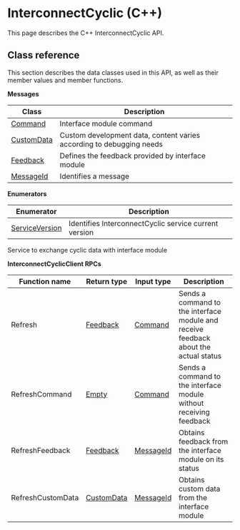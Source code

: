 # InterconnectCyclic \(C++\)

This page describes the C++ InterconnectCyclic API.

## Class reference

This section describes the data classes used in this API, as well as their member values and member functions.

 **Messages** 

|Class|Description|
|-----|-----------|
|[Command](../messages/InterconnectCyclic/Command.md#)|Interface module command|
|[CustomData](../messages/InterconnectCyclic/CustomData.md#)|Custom development data, content varies according to debugging needs|
|[Feedback](../messages/InterconnectCyclic/Feedback.md#)|Defines the feedback provided by interface module|
|[MessageId](../messages/InterconnectCyclic/MessageId.md#)|Identifies a message|

 **Enumerators** 

|Enumerator|Description|
|----------|-----------|
|[ServiceVersion](../enums/InterconnectCyclic/ServiceVersion.md#)|Identifies InterconnectCyclic service current version|

Service to exchange cyclic data with interface module

 **InterconnectCyclicClient RPCs** 

|Function name|Return type|Input type|Description|
|-------------|-----------|----------|-----------|
|Refresh|[Feedback](../messages/InterconnectCyclic/Feedback.md#)|[Command](../messages/InterconnectCyclic/Command.md#)|Sends a command to the interface module and receive feedback about the actual status|
|RefreshCommand|[Empty](../messages/Common/Empty.md#)|[Command](../messages/InterconnectCyclic/Command.md#)|Sends a command to the interface module without receiving feedback|
|RefreshFeedback|[Feedback](../messages/InterconnectCyclic/Feedback.md#)|[MessageId](../messages/InterconnectCyclic/MessageId.md#)|Obtains feedback from the interface module on its status|
|RefreshCustomData|[CustomData](../messages/InterconnectCyclic/CustomData.md#)|[MessageId](../messages/InterconnectCyclic/MessageId.md#)|Obtains custom data from the interface module|

